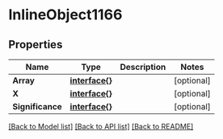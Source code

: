 # InlineObject1166

## Properties

Name | Type | Description | Notes
------------ | ------------- | ------------- | -------------
**Array** | [**interface{}**](.md) |  | [optional] 
**X** | [**interface{}**](.md) |  | [optional] 
**Significance** | [**interface{}**](.md) |  | [optional] 

[[Back to Model list]](../README.md#documentation-for-models) [[Back to API list]](../README.md#documentation-for-api-endpoints) [[Back to README]](../README.md)


